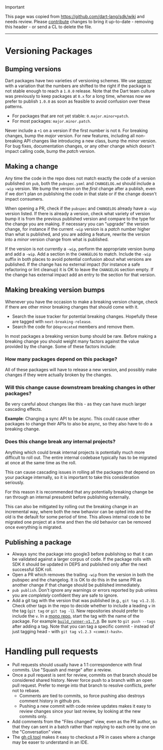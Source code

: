 > [!IMPORTANT]
> This page was copied from https://github.com/dart-lang/sdk/wiki and needs review.
> Please [contribute](../CONTRIBUTING.md) changes to bring it up-to-date -
> removing this header - or send a CL to delete the file.

---

# Versioning Packages

## Bumping versions

Dart packages have two varieties of versioning schemes. We use
[semver](semver.org) with a variation that the numbers are shifted to the right
if the package is not stable enough to reach a `1.0.0` release. Note that the
Dart team culture was previously to keep packages at `0.x` for a long time,
whereas now we prefer to publish `1.0.0` as soon as feasible to avoid confusion
over these patterns.

-   For packages that are not yet stable: `0.major.minor+patch`.
-   For most packages: `major.minor.patch`.

Never include a `+1` on a version if the first number is not `0`. For breaking
changes, bump the _major_ version. For new features, including all non-breaking
API changes like introducing a new class, bump the _minor_ version. For bug
fixes, documentation changes, or any other change which doesn't impact calling
code, bump the _patch_ version.

## Making a change

Any time the code in the repo does not match exactly the code of a version
published on `pub`, both the `pubspec.yaml` and `CHANGELOG.md` should include a
`-wip` version. We bump the version on the _first_ change after a publish, even
if we don't plan on publishing the code in that state or if the change doesn't
impact consumers.

When opening a PR, check if the `pubspec` and `CHANGELOG` already have a `-wip`
version listed. If there is already a version, check what variety of version
bump it is from the previous published version and compare to the type for the
change you are making. If necessary you can "upgrade" the version change, for
instance if the current `-wip` version is a _patch_ number higher than what is
published, and you are adding a feature, rewrite the version into a _minor_
version change from what is published.

If the version is not currently a `-wip`, perform the appropriate version bump
and add a `-wip`. Add a section in the `CHANGELOG` to match. Include the `-wip`
suffix in both places to avoid potential confusion about what versions are
published. If the change has no external impact (for instance a safe refactoring
or lint cleanup) it is OK to leave the `CHANGELOG` section empty. If the change
has external impact add an entry to the section for that version.

## Making breaking version bumps

Whenever you have the occasion to make a breaking version change, check if there
are other minor breaking changes that should come with it.

-   Search the issue tracker for potential breaking changes. Hopefully these are
    tagged with `next-breaking-release`.
-   Search the code for `@deprecated` members and remove them.

In most packages a breaking version bump should be rare. Before making a breaking
change you should weight many factors against the value provided by the change.
Some of these factors include:

### How many packages depend on this package?

All of these packages will have to release a new version, and possibly make
changes if they were actually broken by the changes. 

### Will this change cause downstream breaking changes in other packages?

Be very careful about changes like this - as they can have much larger cascading
effects.

**Example**: Changing a sync API to be async. This could cause other packages to
change their APIs to also be async, so they also have to do a breaking change.

### Does this change break any internal projects?

Anything which could break internal projects is potentially much more difficult
to roll out. The entire internal codebase typically has to be migrated at once at
the same time as the roll.

This can cause cascading issues in rolling all the packages that depend on your
package internally, so it is important to take this consideration seriously.

For this reason it is recommended that any potentially breaking change be ran
through an internal presubmit before publishing externally.

This can also be mitigated by rolling out the breaking change in an incremental
way, where both the new behavior can be opted into and the old is the default
for some period of time. This allows internal code to be migrated one project
at a time and then the old behavior can be removed once everything is migrated. 

## Publishing a package

-   Always sync the package into google3 before publishing so that it can be
    validated against a larger corpus of code. If the package rolls with SDK
    it should be updated in DEPS and published only after the next successful
    SDK roll.
-   Open a PR which removes the trailing `-wip` from the version in both the
    pubspec and the changelog. It is OK to do this in the same PR as another
    change if that change should be published immediately.
-   `pub publish`. Don't ignore any warnings or errors reported by pub unless
    you are _completely_ confident they are safe to ignore.
-   Add a git tag with the version that was published (e.g., `git tag v1.2.3`). Check
    other tags in the repo to decide whether to include a leading `v` in the tag
    (`git tag` or `git tag -l`). New repositories should prefer to include the `v`. In a
    [mono repo](https://en.wikipedia.org/wiki/Monorepo), start the tag with the
    name of the package. For example
    [`build_runner-v1.7.0`](https://github.com/dart-lang/build/tree/build_runner-v1.7.0).
    Be sure to `git push --tags` after adding a tag. Note that you can tag a specific commit -
    instead of just tagging head - with `git tag v1.2.3 <commit-hash>`.

# Handling pull requests

-   Pull requests should usually have a 1:1 correspondence with final commits.
    Use "Squash and merge" after a review.
-   Once a pull request is sent for review, commits on that branch should be
    considered shared history. Never force push to a branch with an open pull
    request. Prefer to merge into that branch to resolve conflicts, prefer not
    to rebase.
    -   Comments are tied to commits, so force pushing also destroys comment
        history in github prs.
    -   Pushing a new commit with code review updates makes it easy to review
        changes since your last review, by looking at the new commits only. 
-   Add comments from the "Files changed" view, even as the PR author, so that
    they can sent in a batch rather than replying to each one by one on the
    "Conversation" view.
-   The [gh cli tool](https://cli.github.com/) makes it easy to checkout a PR
    in cases where a change may be easer to understand in an IDE.
